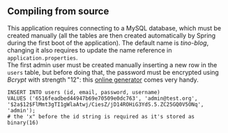 ## Compiling from source
This application requires connecting to a MySQL database, which must be created manually (all the tables are then created automatically by Spring during the first boot of the application).
The default name is _tino-blog_, changing it also requires to update the name reference in `application.properties`.  
The first admin user must be created manually inserting a new row in the `users` table, but before doing that, the password must be encrypted using _Bcrypt_ with strength "12": this [online generator](https://bcrypt-generator.com/) comes very handy.
```mysql
INSERT INTO users (id, email, password, username) 
VALUES ('6516feadbed44947b69e70509e0dc763', 'admin@test.org', '$2a$12$FlMmt3gTI1gWlaAtwj/CiesZ/jD14ROHiG3YdS.5.ZC25GQ0V5ONq', 'admin');
# the 'x" before the id string is required as it's stored as binary(16)
```
